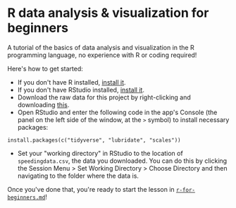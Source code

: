 # R data analysis & visualization for beginners
A tutorial of the basics of data analysis and visualization in the R programming language, no experience with R or coding required!

Here's how to get started:

- If you don't have R installed, [install it](https://cran.r-project.org).
- If you don't have RStudio installed, [install it](https://www.rstudio.com/products/rstudio/download/#download).
- Download the raw data for this project by right-clicking and downloading [this](https://raw.githubusercontent.com/dhmontgomery/r-data-for-beginners/master/speedingdata.csv).
- Open RStudio and enter the following code in the app's Console (the panel on the left side of the window, at the `>` symbol) to install necessary packages:

```
install.packages(c("tidyverse", "lubridate", "scales"))
```

- Set your "working directory" in RStudio to the location of `speedingdata.csv`, the data you downloaded. You can do this by clicking the Session Menu > Set Working Directory > Choose Directory and then navigating to the folder where the data is.

Once you've done that, you're ready to start the lesson in [`r-for-beginners.md`](https://github.com/dhmontgomery/r-data-for-beginners/blob/master/r_for_beginners.md)!
